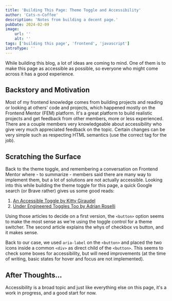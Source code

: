 ```yaml
---
title: 'Building This Page: Theme Toggle and Accessibility'
author: 'Cats-n-Coffee'
description: 'Notes from building a decent page.'
pubDate: 2024-02-09
image:
    url: ''
    alt: ''
tags: ['building this page', 'frontend', 'javascript']
introType: ''
---
```

While building this blog, a lot of ideas are coming to mind. One of them is to make this page as accessible as possible, so everyone who might come across it has a good experience.

## Backstory and Motivation
Most of my frontend knowledge comes from building projects and reading or looking at others' code and projects, which happened mostly on the Frontend Mentor (FEM) platform. It's a great platform to build realistic projects and get feedback from other members, more or less experienced. There are a couple members very knowledgeable about accessibility who give very much appreciated feedback on the topic. Certain changes can be very simple such as respecting HTML semantics (use the correct tag for the job).

## Scratching the Surface
Back to the theme toggle, and remembering a conversation on Frontend Mentor where - to summarize - members said there are many way to implement them, but a lot of solutions are not actually accessible. 
Looking into this while building the theme toggle for this page, a quick Google search (or Brave rather) gives us some good reads:
1. [An Accessible Toggle by Kitty Giraudel](https://kittygiraudel.com/2021/04/05/an-accessible-toggle/)
2. [Under Engineered Toggles Too by Adrian Roselli](https://adrianroselli.com/2019/08/under-engineered-toggles-too.html)

Using those articles to decide on a first version, the `<button>` option seems to make the most sense as we're using the toggle control for a theme switcher. The second article explains the whys of checkbox vs button, and it makes sense.

Back to our case, we used `aria-label` on the `<button>` and placed the two icons inside a common `<div>` as direct child of the `<button>`. This seems to check some boxes for accessibility, but will need improvements (at the time of writing, basic states for hover and focus are not implemented).

## After Thoughts...
Accessibility is a broad topic and just like everything else on this page, it's a work in progress, and a good start for now.